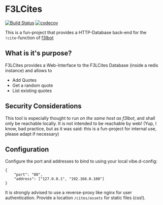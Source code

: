 # F3LCites #

[![Build Status](https://travis-ci.org/f3l/f3lcites.svg?branch=master)](https://travis-ci.org/f3l/f3lcites)
[![codecov](https://codecov.io/gh/f3l/f3lcites/branch/master/graph/badge.svg)](https://codecov.io/gh/f3l/f3lcites)

This is a fun-project that provides a HTTP-Database back-end for the
`!cite`-function of [f3lbot][f3lbot]

## What is it's purpose? ##

F3LCites provides a Web-Interface to the F3LCites Database (inside a redis
instance) and allows
to

 * Add Quotes
 * Get a random quote
 * List existing quotes
 
## Security Considerations ##

This tool is especially thought to run _on the same host as f3lbot_, and shall
only be reachable locally. It is not intended to be reachable by web! (Yup, I
know, bad practice, but as it was said: this is a fun-project for internal
use, please adapt if necessary)

## Configuration ##

Configure the port and addresses to bind to using your local vibe.d-config:

```
{
    "port": "80",
    "address": ["127.0.0.1", "192.168.0.100"]
}
```

It is strongly advised to use a reverse-proxy like nginx for user
authentication. Provide a location `/cites/assets` for static files (css!).

[f3lbot]: https://github.com/f3l/f3lbot/

